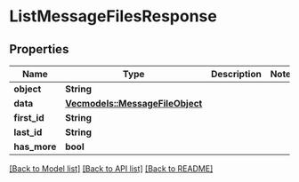 # ListMessageFilesResponse

## Properties

Name | Type | Description | Notes
------------ | ------------- | ------------- | -------------
**object** | **String** |  | 
**data** | [**Vec<models::MessageFileObject>**](MessageFileObject.md) |  | 
**first_id** | **String** |  | 
**last_id** | **String** |  | 
**has_more** | **bool** |  | 

[[Back to Model list]](../README.md#documentation-for-models) [[Back to API list]](../README.md#documentation-for-api-endpoints) [[Back to README]](../README.md)


